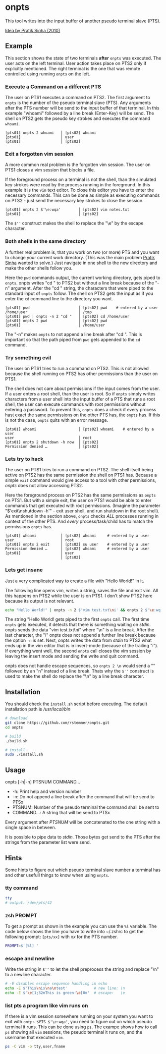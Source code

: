 # onpts

This tool writes into the input buffer of another pseudo terminal slave (PTS).

[Idea by Pratik Sinha (2010)](http://www.humbug.in/2010/utility-to-send-commands-or-data-to-other-terminals-ttypts/)

## Example

This section shows the state of two terminals __after__ `onpts` was executed.
The user acts on the left terminal.
User action takes place on PTS2 only if explicitly mentioned.
The right terminal is the one that was remote controlled using running `onpts` on the left.

### Execute a Command on a different PTS

The user on PTS1 executes a command on PTS2.
The first argument to `onpts` is the number of the pseudo terminal slave (PTS).
Any arguments after the PTS number will be send to the input buffer of that terminal.
In this example "whoami" followed by a line break (Enter-Key) will be send.
The shell on PTS2 gets the pseudo key strokes and executes the command `whoami`.

```
[pts01] onpts 2 whoami   │ [pts02] whoami
[pts01]                  │ user
[pts01]                  │ [pts02]
```

### Exit a forgotten vim session

A more common real problem is the forgotten vim session.
The user on PTS1 closes a vim session that blocks a file.

If the foreground process on a terminal is not the shell, than the simulated key strokes were read by
the process running in the foreground.
In this example it is the `vim` text editor.
To close this editor you have to enter the necessary commands.
This can be done as simple as executing commands on PTS2 - just send the necessary key strokes to close the session.

```
[pts01] onpts 2 $'\e:wqa'        │ [pts02] vim notes.txt
[pts01]                          │ [pts02]
```

The `$''` construct makes the shell to replace the "\e" by the escape character.

### Both shells in the same directory

A further real problem is, that you work on two (or more) PTS and you want to change your
current work directory.
(This was the main problem [Pratik Sinha](http://www.humbug.in/2010/utility-to-send-commands-or-data-to-other-terminals-ttypts/) wanted to solve.)
Just navigate in one shell to the new directory and make the other shells follow you.

Here the `pwd` commands output, the current working directory, gets piped to `onpts`.
onpts writes "cd " to PTS2 but without a line break because of the "-n" argument.
After the "cd " string, the characters that were piped to the standard input of `onpts` follow.
The shell on PTS2 gets the input as if you enter the `cd` command line to the directory you want.

```
[pts01] pwd                      │ [pts02] pwd    # entered by a user
/home/user                       │ /tmp
[pts01] pwd | onpts -n 2 "cd "   │ [pts02] cd /home/user
[pts01] onpts 2 pwd              │ [pts02] pwd
[pts01]                          │ /home/user
```

The "-n" makes `onpts` to not append a line break after "cd ".
This is important so that the path piped from `pwd` gets appended to the `cd` command.

### Try something evil

The user on PTS1 tries to run a command on PTS2.
This is not allowed because the shell running on PTS2 has
other permissions than the user on PTS1.

The shell does not care about permissions if the input comes from the user.
If a user enters a root shell, than the user is root.
So if `onpts` simply writes characters from a user shell into the input buffer of a PTS
that runs a root shell, the user can execute commands with root permissions without entering a password.
To prevent this, `onpts` does a check if every process hast exact the same permissions on the other PTS has,
the `onpts` has.
If this is not the case, `onpts` quits with an error message.

```
[pts01] whoami                   │ [pts02] whoami    # entered by a user
user                             │ root
[pts01] onpts 2 shutdown -h now  │ [pts02]
Permission denied …              │ [pts02]
```

### Lets try to hack

The user on PTS1 tries to run a command on PTS2.
The shell itself being active on PTS2 has the same permission the
shell on PTS1 has.
Because a simple `exit` command would give access to a tool with other permissions,
_onpts_ does not allow accessing PTS2.

Here the foreground process on PTS2 has the same permissions as `onpts` on PTS1.
But with a simple exit, the user on PTS1 would be able to enter commands that get executed with root permissions.
(Imagine the parameter "$'exit\nshutdown -h'" - exit user shell, and run shutdown in the root shell).
As mentioned in the section above, `onpts` checks _ALL_ processes running in context of the other PTS.
And _every_ process/task/child has to match the permissions `onpts` has.

```
[pts01] whoami           │ [pts02] whoami     # entered by a user
user                     │ root
[pts01] onpts 2 exit     │ [pts02] su user    # entered by a user
Permission denied …      │ [pts02] whoami     # entered by a user
[pts01]                  │ user
                         │ [pts02]
```

### Lets get insane

Just a very complicated way to create a file with "Hello World!" in it.

The following line opens vim, writes a string, saves the file and exit vim.
All this happens on PTS2 while the user is on PTS1.
I don't show PTS2 here because its output is not relevant.

```bash
echo "Hello World!" | onpts -n 2 $'vim test.txt\ni' && onpts 2 $'\e:wq'
```

The string "Hello World! gets piped to the first `onpts` call.
The first time `onpts` gets executed, it detects that there is something waiting on _stdin_.
onpts sends the data "vim test.txt\ni" where "\n" is a line break.
After the last character, the "i" onpts does not append a further line break because the option `-n` is set.
Next, onpts writes the data from _stdin_ to PTS2 what ends up in the vim editor that is in insert-mode (because of the trailing "i").
If everything went well, the second `onpts` call closes the vim session by leaving the insert mode and sending the write and quit command.

onpts does not handle escape sequences, so `onpts 2 \n` would send a "\" followed by an "n" instead of a line break.
Thats why the `$''` construct is used to make the shell do replace the "\n" by a line break character.

## Installation

You should check the `install.sh` script before executing.
The default installation path is _/usr/local/bin_

```bash
# download
git clone https://github.com/rstemmer/onpts.git
cd onpts

# build
./build.sh

# install
sudo ./install.sh
```

## Usage

onpts [-h|-n] PTSNUM COMMAND…

 * -h: Print help and version number
 * -n: Do not append a line break after the command that will be send to PTSx
 * PTSNUM: Number of the pseudo terminal the command shall be sent to
 * COMMAND…: A string that will be send to PTSx

Every argument after _PTSNUM_ will be concatenated to the one string with a single space in between.

It is possible to pipe data to _stdin_.
Those bytes get send to the PTS after the strings from the parameter list were send.

## Hints

Some hints to figure out which pseudo terminal slave number a terminal has and other usefull things
to know when using `onpts`.

### tty command

```bash
tty
# output: /dev/pts/42
```

### zsh PROMPT

To get a prompt as shown in the example
you can use the `%l` variable.
The code below shows the line you have to write into ~/.zshrc to get the following prompt:
`[pts/xx]` with _xx_ for the PTS number.

```bash
PROMPT=$'[%l] '
```

### escape and newline

Write the string in `$''` to let the shell preprocess the string and replace "\n" to a newline character.

```bash
# -E disables escape sequence handling in echo
echo -E $'This\nis\na\ntest'            # new line: \n
echo -E $'\e[1;32mThis is green!\e[0m'  # escape:   \e
```

### list pts a program like vim runs on

If there is a vim session somewhere running on your system you want to exit with `ontps $PTS $'\e:wqa'`, you need to figure out on which pseudo terminal it runs.
This can be done using `ps`.
The exampe shows how to call `ps` showing all `vim` sessions, the pseudo terminal it runs on, and the username that executed `vim`.

```bash
ps -C vim -o tty,user,fname
```


